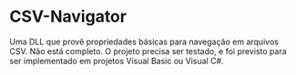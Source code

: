 # CSV-Navigator
Uma DLL que provê propriedades básicas para navegação em arquivos CSV. Não está completo.
O projeto precisa ser testado, e foi previsto para ser implementado em projetos Visual Basic ou Visual C#.
